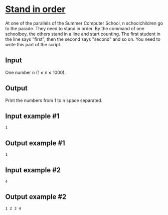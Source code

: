 # [Stand in order](https://www.e-olymp.com/en/contests/9680/problems/85028)
At one of the parallels of the Summer Computer School, n schoolchildren go to the parade. They need to stand in order. By the command of one schoolboy, the others stand in a line and start counting. The first student in the line says "first", then the second says "second" and so on. You need to write this part of the script.

## Input
One number n (1 ≤ n ≤ 1000).

## Output
Print the numbers from 1 to n space separated.

## Input example #1
```
1
```

## Output example #1
```
1
```

## Input example #2
```
4
```

## Output example #2
```
1 2 3 4
```
